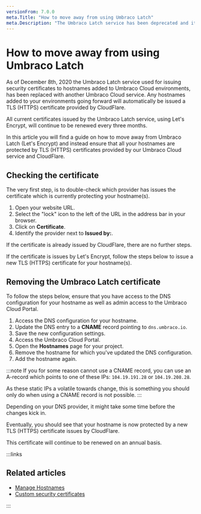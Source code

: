 ```yaml
---
versionFrom: 7.0.0
meta.Title: "How to move away from using Umbraco Latch"
meta.Description: "The Umbraco Latch service has been deprecated and it instead being replaced by a new Umbraco Cloud service which uses CloudFlare as a provider for issueing TLS (HTTPS) certificates to hostnames added to Cloud environments. In this article you can learn how to move to use the new service."
---
```


# How to move away from using Umbraco Latch

As of December 8th, 2020 the Umbraco Latch service used for issuing security certificates to hostnames added to Umbraco Cloud environments, has been replaced with another Umbraco Cloud service. Any hostnames added to your environments going forward will automatically be issued a TLS (HTTPS) certificate provided by CloudFlare.

All current certificates issued by the Umbraco Latch service, using Let's Encrypt, will continue to be renewed every three months.

In this article you will find a guide on how to move away from Umbraco Latch (Let's Encrypt) and instead ensure that all your hostnames are protected by TLS (HTTPS) certificates provided by our Umbraco Cloud service and CloudFlare.

## Checking the certificate

The very first step, is to double-check which provider has issues the certificate which is currently protecting your hostname(s).

1. Open your website URL.
2. Select the "lock" icon to the left of the URL in the address bar in your browser.
3. Click on **Certificate**.
4. Identify the provider next to **Issued by:**.

If the certificate is already issued by CloudFlare, there are no further steps.

If the certificate is issues by Let's Encrypt, follow the steps below to issue a new TLS (HTTPS) certificate for your hostname(s).

## Removing the Umbraco Latch certificate

To follow the steps below, ensure that you have access to the DNS configuration for your hostname as well as admin access to the Umbraco Cloud Portal.

1. Access the DNS configuration for your hostname.
2. Update the DNS entry to a **CNAME** record pointing to `dns.umbraco.io`.
3. Save the new configuration settings.
4. Access the Umbraco Cloud Portal.
5. Open the **Hostnames** page for your project.
6. Remove the hostname for which you've updated the DNS configuration.
7. Add the hostname again.

:::note
If you for some reason cannot use a CNAME record, you can use an A-record which points to one of these IPs: `104.19.191.28` or `104.19.208.28`.

As these static IPs a volatile towards change, this is something you should only do when using a CNAME record is not possible.
:::

Depending on your DNS provider, it might take some time before the changes kick in.

Eventually, you should see that your hostname is now protected by a new TLS (HTTPS) certificate issues by CloudFlare.

This certificate will continue to be renewed on an annual basis.

:::links

## Related articles

* [Manage Hostnames](../)
* [Custom security certificates](../Security-Certificates)

:::
